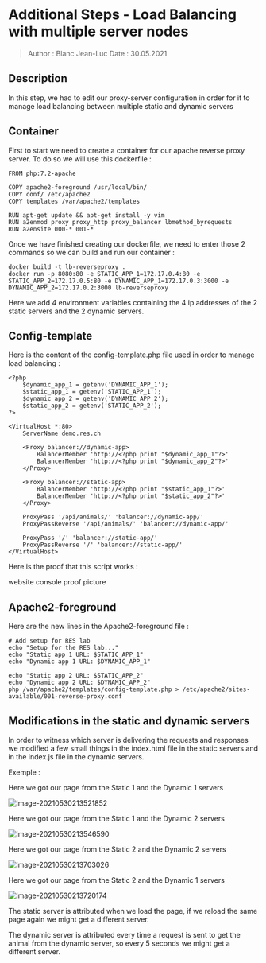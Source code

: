 # Additional Steps - Load Balancing with multiple server nodes

> Author : Blanc Jean-Luc
> Date : 30.05.2021

## Description

In this step, we had to edit our proxy-server configuration in order for it to manage load balancing between multiple static and dynamic servers

## Container

First to start we need to create a container for our apache reverse proxy server.
To do so we will use this dockerfile : 

```
FROM php:7.2-apache

COPY apache2-foreground /usr/local/bin/
COPY conf/ /etc/apache2
COPY templates /var/apache2/templates

RUN apt-get update && apt-get install -y vim
RUN a2enmod proxy proxy_http proxy_balancer lbmethod_byrequests
RUN a2ensite 000-* 001-*
```

Once we have finished creating our dockerfile, we need to enter those 2 commands so we can build and run our container : 

```
docker build -t lb-reverseproxy .
docker run -p 8080:80 -e STATIC_APP_1=172.17.0.4:80 -e STATIC_APP_2=172.17.0.5:80 -e DYNAMIC_APP_1=172.17.0.3:3000 -e DYNAMIC_APP_2=172.17.0.2:3000 lb-reverseproxy
```

Here we add 4 environment variables containing the 4 ip addresses of the 2 static servers and the 2 dynamic servers.

## Config-template

Here is the content of the config-template.php file used in order to manage load balancing : 

```
<?php
	$dynamic_app_1 = getenv('DYNAMIC_APP_1');
	$static_app_1 = getenv('STATIC_APP_1');
	$dynamic_app_2 = getenv('DYNAMIC_APP_2');
	$static_app_2 = getenv('STATIC_APP_2');
?>

<VirtualHost *:80>
	ServerName demo.res.ch
	
	<Proxy balancer://dynamic-app>
		BalancerMember 'http://<?php print "$dynamic_app_1"?>'
		BalancerMember 'http://<?php print "$dynamic_app_2"?>'
	</Proxy>
	
	<Proxy balancer://static-app>
		BalancerMember 'http://<?php print "$static_app_1"?>'
		BalancerMember 'http://<?php print "$static_app_2"?>'
	</Proxy>
	
	ProxyPass '/api/animals/' 'balancer://dynamic-app/'
	ProxyPassReverse '/api/animals/' 'balancer://dynamic-app/'
	
	ProxyPass '/' 'balancer://static-app/'
	ProxyPassReverse '/' 'balancer://static-app/'
</VirtualHost>
```

Here is the proof that this script works : 

website console proof picture

## Apache2-foreground

Here are the new lines in the Apache2-foreground file : 

```
# Add setup for RES lab
echo "Setup for the RES lab..."
echo "Static app 1 URL: $STATIC_APP_1"
echo "Dynamic app 1 URL: $DYNAMIC_APP_1"

echo "Static app 2 URL: $STATIC_APP_2"
echo "Dynamic app 2 URL: $DYNAMIC_APP_2"
php /var/apache2/templates/config-template.php > /etc/apache2/sites-available/001-reverse-proxy.conf
```



## Modifications in the static and dynamic servers

In order to witness which server is delivering the requests and responses we modified a few small things in the index.html file in the static servers and in the index.js file in the dynamic servers.

Exemple : 

Here we got our page from the Static 1 and the Dynamic 1 servers

![image-20210530213521852](/images/image1.png)

Here we got our page from the Static 1 and the Dynamic 2 servers

![image-20210530213546590](/images/image2.png)

Here we got our page from the Static 2 and the Dynamic 2 servers

![image-20210530213703026](/images/image3.png)

Here we got our page from the Static 2 and the Dynamic 1 servers

![image-20210530213720174](/images/image4.png)



The static server is attributed when we load the page, if we reload the same page again we might get a different server.

The dynamic server is attributed every time a request is sent to get the animal from the dynamic server, so every 5 seconds we might get a different server.